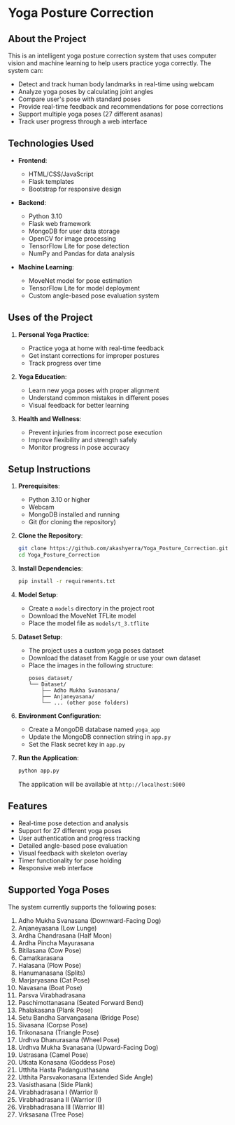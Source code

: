 # Yoga Posture Correction

## About the Project

This is an intelligent yoga posture correction system that uses computer vision and machine learning to help users practice yoga correctly. The system can:
- Detect and track human body landmarks in real-time using webcam
- Analyze yoga poses by calculating joint angles
- Compare user's pose with standard poses
- Provide real-time feedback and recommendations for pose corrections
- Support multiple yoga poses (27 different asanas)
- Track user progress through a web interface

## Technologies Used

- **Frontend**:
  - HTML/CSS/JavaScript
  - Flask templates
  - Bootstrap for responsive design

- **Backend**:
  - Python 3.10
  - Flask web framework
  - MongoDB for user data storage
  - OpenCV for image processing
  - TensorFlow Lite for pose detection
  - NumPy and Pandas for data analysis

- **Machine Learning**:
  - MoveNet model for pose estimation
  - TensorFlow Lite for model deployment
  - Custom angle-based pose evaluation system

## Uses of the Project

1. **Personal Yoga Practice**:
   - Practice yoga at home with real-time feedback
   - Get instant corrections for improper postures
   - Track progress over time

2. **Yoga Education**:
   - Learn new yoga poses with proper alignment
   - Understand common mistakes in different poses
   - Visual feedback for better learning

3. **Health and Wellness**:
   - Prevent injuries from incorrect pose execution
   - Improve flexibility and strength safely
   - Monitor progress in pose accuracy

## Setup Instructions

1. **Prerequisites**:
   - Python 3.10 or higher
   - Webcam
   - MongoDB installed and running
   - Git (for cloning the repository)

2. **Clone the Repository**:
   ```bash
   git clone https://github.com/akashyerra/Yoga_Posture_Correction.git
   cd Yoga_Posture_Correction
   ```

3. **Install Dependencies**:
   ```bash
   pip install -r requirements.txt
   ```

4. **Model Setup**:
   - Create a `models` directory in the project root
   - Download the MoveNet TFLite model
   - Place the model file as `models/t_3.tflite`

5. **Dataset Setup**:
   - The project uses a custom yoga poses dataset
   - Download the dataset from Kaggle or use your own dataset
   - Place the images in the following structure:
     ```
     poses_dataset/
     └── Dataset/
         ├── Adho Mukha Svanasana/
         ├── Anjaneyasana/
         └── ... (other pose folders)
     ```

6. **Environment Configuration**:
   - Create a MongoDB database named `yoga_app`
   - Update the MongoDB connection string in `app.py`
   - Set the Flask secret key in `app.py`

7. **Run the Application**:
   ```bash
   python app.py
   ```
   The application will be available at `http://localhost:5000`

## Features

- Real-time pose detection and analysis
- Support for 27 different yoga poses
- User authentication and progress tracking
- Detailed angle-based pose evaluation
- Visual feedback with skeleton overlay
- Timer functionality for pose holding
- Responsive web interface

## Supported Yoga Poses

The system currently supports the following poses:
1. Adho Mukha Svanasana (Downward-Facing Dog)
2. Anjaneyasana (Low Lunge)
3. Ardha Chandrasana (Half Moon)
4. Ardha Pincha Mayurasana
5. Bitilasana (Cow Pose)
6. Camatkarasana
7. Halasana (Plow Pose)
8. Hanumanasana (Splits)
9. Marjaryasana (Cat Pose)
10. Navasana (Boat Pose)
11. Parsva Virabhadrasana
12. Paschimottanasana (Seated Forward Bend)
13. Phalakasana (Plank Pose)
14. Setu Bandha Sarvangasana (Bridge Pose)
15. Sivasana (Corpse Pose)
16. Trikonasana (Triangle Pose)
17. Urdhva Dhanurasana (Wheel Pose)
18. Urdhva Mukha Svanasana (Upward-Facing Dog)
19. Ustrasana (Camel Pose)
20. Utkata Konasana (Goddess Pose)
21. Utthita Hasta Padangusthasana
22. Utthita Parsvakonasana (Extended Side Angle)
23. Vasisthasana (Side Plank)
24. Virabhadrasana I (Warrior I)
25. Virabhadrasana II (Warrior II)
26. Virabhadrasana III (Warrior III)
27. Vrksasana (Tree Pose)